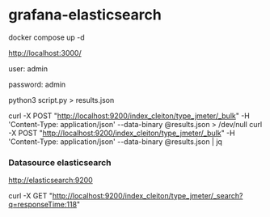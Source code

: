 # grafana-elasticsearch

 docker compose up -d

 <http://localhost:3000/>

 user: admin

 password: admin

 python3 script.py > results.json

 curl -X POST "<http://localhost:9200/index_cleiton/type_jmeter/_bulk>" -H 'Content-Type: application/json' --data-binary @results.json > /dev/null
 curl -X POST "<http://localhost:9200/index_cleiton/type_jmeter/_bulk>" -H 'Content-Type: application/json' --data-binary @results.json | jq

### Datasource elasticsearch

 <http://elasticsearch:9200>

 curl -X GET "<http://localhost:9200/index_cleiton/type_jmeter/_search?q=responseTime:118>"
